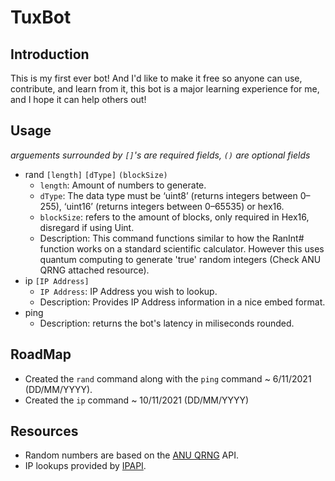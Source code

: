# <b>TuxBot</b>
## Introduction
This is my first ever bot! And I'd like to make it free so anyone can use, contribute, and learn from it, this bot is a major learning experience for me, and I hope it can help others out!

## Usage
*arguements surrounded by `[]`'s are required fields, `()` are optional fields*
* rand `[length]` `[dType]` `(blockSize)`
  * `length`: Amount of numbers to generate.
  * `dType`: The data type must be ‘uint8’ (returns integers between 0–255), ‘uint16’ (returns integers between 0–65535) or hex16.
  * `blockSize`: refers to the amount of blocks, only required in Hex16, disregard if using Uint.
  * Description: This command functions similar to how the RanInt# function works on a standard scientific calculator. However this uses quantum computing to generate 'true' random integers (Check ANU QRNG attached resource).
* ip `[IP Address]`
  * `IP Address`: IP Address you wish to lookup. 
  *  Description: Provides IP Address information in a nice embed format.
* ping
  * Description: returns the bot's latency in miliseconds rounded.

##  RoadMap
* Created the `rand` command along with the `ping` command ~ 6/11/2021 (DD/MM/YYYY).
* Created the `ip` command ~ 10/11/2021 (DD/MM/YYYY)

##  Resources
 * Random numbers are based on the [ANU QRNG](https://qrng.anu.edu.au/contact/api-documentation/) API.
 * IP lookups provided by [IPAPI](https://ipapi.co/).
